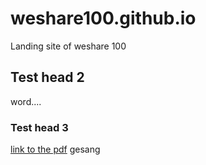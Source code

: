 # weshare100.github.io
Landing site of weshare 100
## Test head 2
word....
### Test head 3
[link to the pdf](documents/test.pdf)
gesang